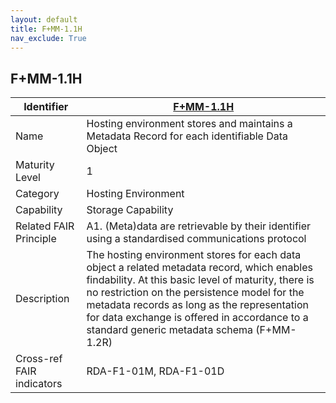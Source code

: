 ```yaml
---
layout: default
title: F+MM-1.1H
nav_exclude: True
---
```


## F+MM-1.1H

| Identifier | [F+MM-1.1H](https://github.com/FAIRplus/Data-Maturity/blob/indicator-definitions/docs/_indicators/C.%20F%2BMM-1.1H.md) |
| ---------- | ----------|
| Name | Hosting environment stores and maintains a Metadata Record for each identifiable Data Object |
| Maturity Level | 1 |
| Category | Hosting Environment |
| Capability | Storage Capability |
| Related FAIR Principle | A1. (Meta)data are retrievable by their identifier using a standardised communications protocol |
| Description | The hosting environment stores for each data object a related metadata record, which enables findability. At this basic level of maturity, there is no restriction on the persistence model for the metadata records as long as the representation for data exchange is offered in accordance to a standard generic metadata schema (F+MM-1.2R)  |
| Cross-ref FAIR indicators | RDA-F1-01M, RDA-F1-01D |
